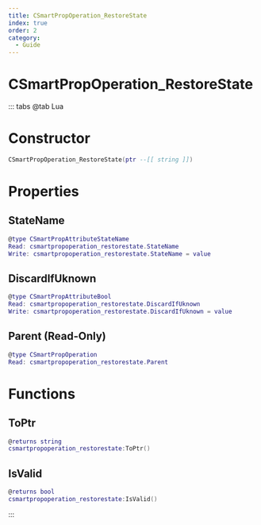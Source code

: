 ```yaml
---
title: CSmartPropOperation_RestoreState
index: true
order: 2
category:
  - Guide
---
```


# CSmartPropOperation_RestoreState

::: tabs
@tab Lua
# Constructor
```lua
CSmartPropOperation_RestoreState(ptr --[[ string ]])
```
# Properties
## StateName 
```lua
@type CSmartPropAttributeStateName
Read: csmartpropoperation_restorestate.StateName
Write: csmartpropoperation_restorestate.StateName = value
```
## DiscardIfUknown 
```lua
@type CSmartPropAttributeBool
Read: csmartpropoperation_restorestate.DiscardIfUknown
Write: csmartpropoperation_restorestate.DiscardIfUknown = value
```
## Parent (Read-Only)
```lua
@type CSmartPropOperation
Read: csmartpropoperation_restorestate.Parent
```
# Functions
## ToPtr
```lua
@returns string
csmartpropoperation_restorestate:ToPtr()
```
## IsValid
```lua
@returns bool
csmartpropoperation_restorestate:IsValid()
```

:::